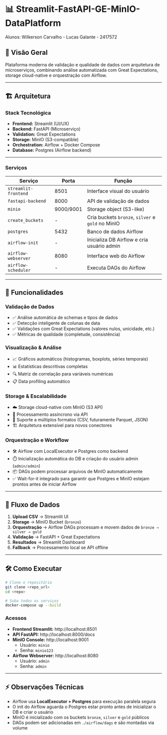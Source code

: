 # 📊 Streamlit-FastAPI-GE-MinIO-DataPlatform

Alunos:
Wilkerson Carvalho -
Lucas Galante - 2417572


## 🎯 **Visão Geral**
Plataforma moderna de validação e qualidade de dados com arquitetura de microserviços, combinando análise automatizada com Great Expectations, storage cloud-native e orquestração com Airflow.

---

## 🏗️ **Arquitetura**

### **Stack Tecnológica**
- **Frontend:** Streamlit (UI/UX)
- **Backend:** FastAPI (Microserviço)
- **Validation:** Great Expectations
- **Storage:** MinIO (S3-compatible)
- **Orchestration:** Airflow + Docker Compose
- **Database:** Postgres (Airflow backend)

---

### **Serviços**
| Serviço | Porta | Função |
|---------|-------|--------|
| `streamlit-frontend` | 8501 | Interface visual do usuário |
| `fastapi-backend` | 8000 | API de validação de dados |
| `minio` | 9000/9001 | Storage object (S3-like) |
| `create_buckets` | - | Cria buckets `bronze`, `silver` e `gold` no MinIO |
| `postgres` | 5432 | Banco de dados Airflow |
| `airflow-init` | - | Inicializa DB Airflow e cria usuário admin |
| `airflow-webserver` | 8080 | Interface web do Airflow |
| `airflow-scheduler` | - | Executa DAGs do Airflow |

---

## 🚀 **Funcionalidades**

### **Validação de Dados**
- ✅ Análise automática de schemas e tipos de dados
- ✅ Detecção inteligente de colunas de data
- ✅ Validações com Great Expectations (valores nulos, unicidade, etc.)
- ✅ Métricas de qualidade (completude, consistência)

### **Visualização & Análise**
- 📈 Gráficos automáticos (histogramas, boxplots, séries temporais)
- 📊 Estatísticas descritivas completas
- 🔍 Matriz de correlação para variáveis numéricas
- 📋 Data profiling automático

### **Storage & Escalabilidade**
- ☁️ Storage cloud-native com MinIO (S3 API)
- 🔄 Processamento assíncrono via API
- 📁 Suporte a múltiplos formatos (CSV, futuramente Parquet, JSON)
- 🏗️ Arquitetura extensível para novos conectores

### **Orquestração e Workflow**
- 🛠️ Airflow com LocalExecutor e Postgres como backend
- ⏱️ Inicialização automática do DB e criação do usuário admin (`admin/admin`)
- 📦 DAGs podem processar arquivos de MinIO automaticamente
- ✅ Wait-for-it integrado para garantir que Postgres e MinIO estejam prontos antes de iniciar Airflow

---

## 🔄 **Fluxo de Dados**

1. **Upload CSV** → Streamlit UI
2. **Storage** → MinIO Bucket (`bronze`)
3. **Orquestração** → Airflow DAGs processam e movem dados de `bronze → silver → gold`
4. **Validação** → FastAPI + Great Expectations
5. **Resultados** → Streamlit Dashboard
6. **Fallback** → Processamento local se API offline

---

## 🛠️ **Como Executar**

```bash
# Clone o repositório
git clone <repo_url>
cd <repo>

# Suba todos os serviços
docker-compose up --build
```

### **Acessos**
- **Frontend Streamlit:** http://localhost:8501
- **API FastAPI:** http://localhost:8000/docs
- **MinIO Console:** http://localhost:9001
  - Usuário: `minio`
  - Senha: `minio123`
- **Airflow Webserver:** http://localhost:8080
  - Usuário: `admin`
  - Senha: `admin`

---

## ⚡ **Observações Técnicas**
- Airflow usa **LocalExecutor + Postgres** para execução paralela segura
- O init do Airflow aguarda o Postgres estar pronto antes de inicializar o DB e criar o usuário
- MinIO é inicializado com os buckets `bronze`, `silver` e `gold` públicos
- DAGs podem ser adicionadas em `./airflow/dags` e são montadas via volume

